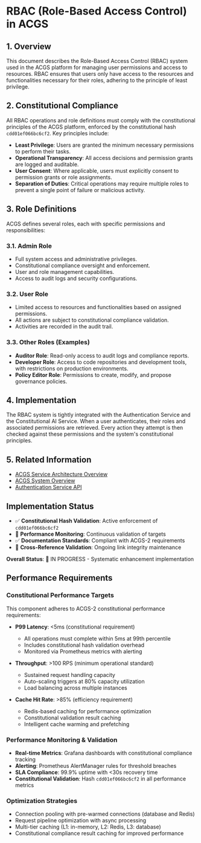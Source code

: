 # RBAC (Role-Based Access Control) in ACGS

<!-- Constitutional Hash: cdd01ef066bc6cf2 -->

## 1. Overview

This document describes the Role-Based Access Control (RBAC) system used in the ACGS platform for managing user permissions and access to resources. RBAC ensures that users only have access to the resources and functionalities necessary for their roles, adhering to the principle of least privilege.

## 2. Constitutional Compliance

All RBAC operations and role definitions must comply with the constitutional principles of the ACGS platform, enforced by the constitutional hash `cdd01ef066bc6cf2`. Key principles include:

- **Least Privilege**: Users are granted the minimum necessary permissions to perform their tasks.
- **Operational Transparency**: All access decisions and permission grants are logged and auditable.
- **User Consent**: Where applicable, users must explicitly consent to permission grants or role assignments.
- **Separation of Duties**: Critical operations may require multiple roles to prevent a single point of failure or malicious activity.

## 3. Role Definitions

ACGS defines several roles, each with specific permissions and responsibilities:

### 3.1. Admin Role

- Full system access and administrative privileges.
- Constitutional compliance oversight and enforcement.
- User and role management capabilities.
- Access to audit logs and security configurations.

### 3.2. User Role

- Limited access to resources and functionalities based on assigned permissions.
- All actions are subject to constitutional compliance validation.
- Activities are recorded in the audit trail.

### 3.3. Other Roles (Examples)

- **Auditor Role**: Read-only access to audit logs and compliance reports.
- **Developer Role**: Access to code repositories and development tools, with restrictions on production environments.
- **Policy Editor Role**: Permissions to create, modify, and propose governance policies.

## 4. Implementation

The RBAC system is tightly integrated with the Authentication Service and the Constitutional AI Service. When a user authenticates, their roles and associated permissions are retrieved. Every action they attempt is then checked against these permissions and the system's constitutional principles.

## 5. Related Information

- [ACGS Service Architecture Overview](../ACGS_SERVICE_OVERVIEW.md)
- [ACGS System Overview](../../SYSTEM_OVERVIEW.md)
- [Authentication Service API](authentication.md)
## Implementation Status

- ✅ **Constitutional Hash Validation**: Active enforcement of `cdd01ef066bc6cf2`
- 🔄 **Performance Monitoring**: Continuous validation of targets
- ✅ **Documentation Standards**: Compliant with ACGS-2 requirements
- 🔄 **Cross-Reference Validation**: Ongoing link integrity maintenance

**Overall Status**: 🔄 IN PROGRESS - Systematic enhancement implementation

## Performance Requirements

### Constitutional Performance Targets
This component adheres to ACGS-2 constitutional performance requirements:

- **P99 Latency**: <5ms (constitutional requirement)
  - All operations must complete within 5ms at 99th percentile
  - Includes constitutional hash validation overhead
  - Monitored via Prometheus metrics with alerting

- **Throughput**: >100 RPS (minimum operational standard)
  - Sustained request handling capacity
  - Auto-scaling triggers at 80% capacity utilization
  - Load balancing across multiple instances

- **Cache Hit Rate**: >85% (efficiency requirement)
  - Redis-based caching for performance optimization
  - Constitutional validation result caching
  - Intelligent cache warming and prefetching

### Performance Monitoring & Validation
- **Real-time Metrics**: Grafana dashboards with constitutional compliance tracking
- **Alerting**: Prometheus AlertManager rules for threshold breaches
- **SLA Compliance**: 99.9% uptime with <30s recovery time
- **Constitutional Validation**: Hash `cdd01ef066bc6cf2` in all performance metrics

### Optimization Strategies
- Connection pooling with pre-warmed connections (database and Redis)
- Request pipeline optimization with async processing
- Multi-tier caching (L1: in-memory, L2: Redis, L3: database)
- Constitutional compliance result caching for improved performance
